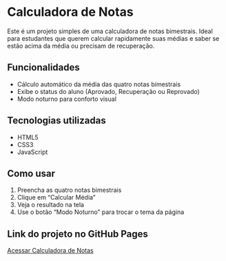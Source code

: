 # Calculadora de Notas

Este é um projeto simples de uma calculadora de notas bimestrais. Ideal para estudantes que querem calcular rapidamente suas médias e saber se estão acima da média ou precisam de recuperação.

## Funcionalidades

- Cálculo automático da média das quatro notas bimestrais
- Exibe o status do aluno (Aprovado, Recuperação ou Reprovado)
- Modo noturno para conforto visual

## Tecnologias utilizadas

- HTML5
- CSS3
- JavaScript

## Como usar

1. Preencha as quatro notas bimestrais
2. Clique em “Calcular Média”
3. Veja o resultado na tela
4. Use o botão “Modo Noturno” para trocar o tema da página

## Link do projeto no GitHub Pages

[Acessar Calculadora de Notas](https://devkaueveiga.github.io/calculadora-de-notas/)
